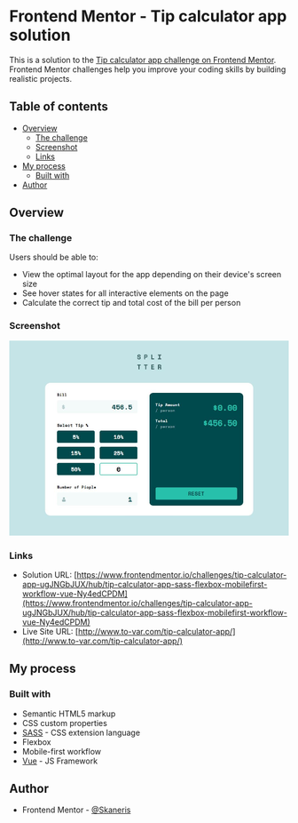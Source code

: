 # Frontend Mentor - Tip calculator app solution

This is a solution to the [Tip calculator app challenge on Frontend Mentor](https://www.frontendmentor.io/challenges/tip-calculator-app-ugJNGbJUX). Frontend Mentor challenges help you improve your coding skills by building realistic projects.

## Table of contents

- [Overview](#overview)
  - [The challenge](#the-challenge)
  - [Screenshot](#screenshot)
  - [Links](#links)
- [My process](#my-process)
  - [Built with](#built-with)
- [Author](#author)

## Overview

### The challenge

Users should be able to:

- View the optimal layout for the app depending on their device's screen size
- See hover states for all interactive elements on the page
- Calculate the correct tip and total cost of the bill per person

### Screenshot

![./screenshot.jpg](./screenshot.jpg)

### Links

- Solution URL: [https://www.frontendmentor.io/challenges/tip-calculator-app-ugJNGbJUX/hub/tip-calculator-app-sass-flexbox-mobilefirst-workflow-vue-Ny4edCPDM](https://www.frontendmentor.io/challenges/tip-calculator-app-ugJNGbJUX/hub/tip-calculator-app-sass-flexbox-mobilefirst-workflow-vue-Ny4edCPDM)
- Live Site URL: [http://www.to-var.com/tip-calculator-app/](http://www.to-var.com/tip-calculator-app/)

## My process

### Built with

- Semantic HTML5 markup
- CSS custom properties
- [SASS](https://sass-lang.com/) - CSS extension language
- Flexbox
- Mobile-first workflow
- [Vue](https://vuejs.org/) - JS Framework

## Author

- Frontend Mentor - [@Skaneris](https://www.frontendmentor.io/profile/Skaneris)
